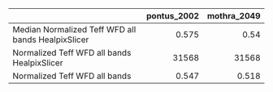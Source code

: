|                                                    |   pontus_2002 |   mothra_2049 |
|:---------------------------------------------------|--------------:|--------------:|
| Median Normalized Teff WFD all bands HealpixSlicer |         0.575 |         0.54  |
| Normalized Teff WFD all bands HealpixSlicer        |     31568     |     31568     |
| Normalized Teff WFD all bands                      |         0.547 |         0.518 |
